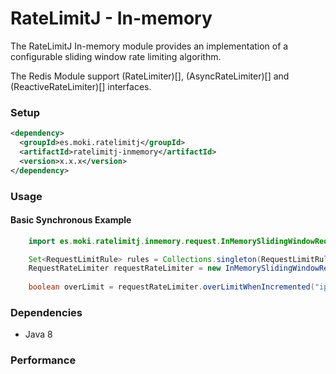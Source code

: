 RateLimitJ - In-memory
==================

The RateLimitJ In-memory module provides an implementation of a configurable sliding window rate limiting algorithm.

The Redis Module support (RateLimiter)[], (AsyncRateLimiter)[] and (ReactiveRateLimiter)[] interfaces.
 

### Setup

```xml
<dependency>
  <groupId>es.moki.ratelimitj</groupId>
  <artifactId>ratelimitj-inmemory</artifactId>
  <version>x.x.x</version>
</dependency>
```
 
### Usage

#### Basic Synchronous Example
```java
    import es.moki.ratelimitj.inmemory.request.InMemorySlidingWindowRequestRateLimiter;

    Set<RequestLimitRule> rules = Collections.singleton(RequestLimitRule.of(1, TimeUnit.MINUTES, 50)); // 50 request per minute, per key
    RequestRateLimiter requestRateLimiter = new InMemorySlidingWindowRequestRateLimiter(rules);
    
    boolean overLimit = requestRateLimiter.overLimitWhenIncremented("ip:127.0.0.2");
```

### Dependencies

* Java 8

### Performance 

